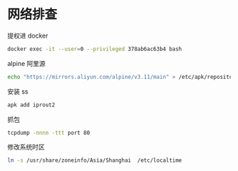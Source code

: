 # 网络排查

提权进 docker

``` bash
docker exec -it --user=0 --privileged 378ab6ac63b4 bash
```

alpine 阿里源

``` bash
echo "https://mirrors.aliyun.com/alpine/v3.11/main" > /etc/apk/repositories ; echo "https://mirrors.aliyun.com/alpine/v3.11/community" >> /etc/apk/repositories
```

安装 ss

``` bash
apk add iprout2
```

抓包

``` bash
tcpdump -nnnn -ttt port 80
```

修改系统时区

``` bash
ln -s /usr/share/zoneinfo/Asia/Shanghai  /etc/localtime
```

